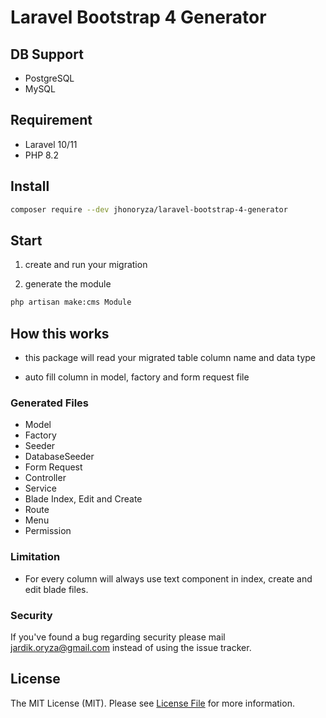 # Laravel Bootstrap 4 Generator

## DB Support

- PostgreSQL
- MySQL

## Requirement

- Laravel 10/11
- PHP 8.2

## Install

```bash
composer require --dev jhonoryza/laravel-bootstrap-4-generator
```

## Start

1. create and run your migration

2. generate the module

```bash
php artisan make:cms Module
```

## How this works

- this package will read your migrated table column name and data type

- auto fill column in model, factory and form request file

### Generated Files

- Model
- Factory
- Seeder
- DatabaseSeeder
- Form Request
- Controller
- Service
- Blade Index, Edit and Create
- Route
- Menu
- Permission

### Limitation

- For every column will always use text component in index, create and edit
  blade files.

### Security

If you've found a bug regarding security please mail
[jardik.oryza@gmail.com](mailto:jardik.oryza@gmail.com) instead of using the
issue tracker.

## License

The MIT License (MIT). Please see [License File](LICENSE.md) for more
information.
